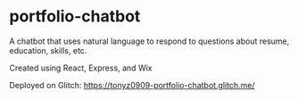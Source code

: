 # portfolio-chatbot

A chatbot that uses natural language to respond to questions about resume, education, skills, etc.

Created using React, Express, and Wix

Deployed on Glitch: https://tonyz0909-portfolio-chatbot.glitch.me/
